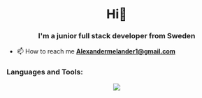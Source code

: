 <h1 align="center">Hi👋</h1>
<h3 align="center">I'm a junior full stack developer from Sweden</h3>

- 📫 How to reach me **Alexandermelander1@gmail.com**

<h3 align="left">Languages and Tools:</h3>
<p align="center">
  <a href="https://skillicons.dev">
    <img src="https://skillicons.dev/icons?i=git,kubernetes,docker,c,vim" />
  </a>
</p>
